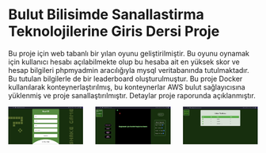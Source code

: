 # Bulut Bilisimde Sanallastirma Teknolojilerine Giris Dersi Proje

Bu proje için web tabanlı bir yılan oyunu geliştirilmiştir. Bu oyunu oynamak için kullanıcı hesabı açılabilmekte olup bu hesaba ait en yüksek skor ve hesap bilgileri phpmyadmin aracılığıyla mysql veritabanında tutulmaktadır. Bu tutulan bilgilerle de bir leaderboard oluşturulmuştur. Bu proje Docker kullanılarak konteynerlaştırılmış, bu konteynerlar AWS bulut sağlayıcısına yüklenmiş ve proje sanallaştırılmıştır. Detaylar proje raporunda açıklanmıştır.

<div style="display: flex; justify-content: space-between;">
    <img src="1.png" alt="Resim 1" style="width: 30%;">
    <img src="2.png" alt="Resim 2" style="width: 30%;">
    <img src="3.png" alt="Resim 3" style="width: 30%;">
</div>
